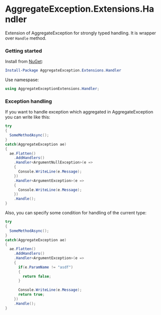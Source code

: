 # AggregateException.Extensions.Handler

Extension of AggregateException for strongly typed handling. It is wrapper over `Handle` method.

### Getting started

Install from [NuGet](https://www.nuget.org/packages/AggregateException.Extensions.Handler/):

```powershell
Install-Package AggregateException.Extensions.Handler
```

Use namespase:

```csharp
using AggregateExceptionExtensions.Handler;
```

### Exception handling

If you want to handle exception which aggregated in AggregateException you can write like this:

```csharp
try
{
  SomeMethodAsync();
}
catch(AggregateException ae)
{
  ae.Flatten()
    .AddHandlers()
    .Handler<ArgumentNullException>(e =>
    {
      Console.WriteLine(e.Message);
    })
    .Handler<ArgumentException>(e =>
    {
      Console.WriteLine(e.Message);
    })
    .Handle();
}
```

Also, you can specify some condition for handling of the current type:

```csharp
try
{
  SomeMethodAsync();
}
catch(AggregateException ae)
{
  ae.Flatten()
    .AddHandlers()
    .Handler<ArgumentException>(e =>
    {
      if(e.ParamName != "asdf")
      {
        return false;
      }
      
      Console.WriteLine(e.Message);
      return true;
    })
    .Handle();
}
```
